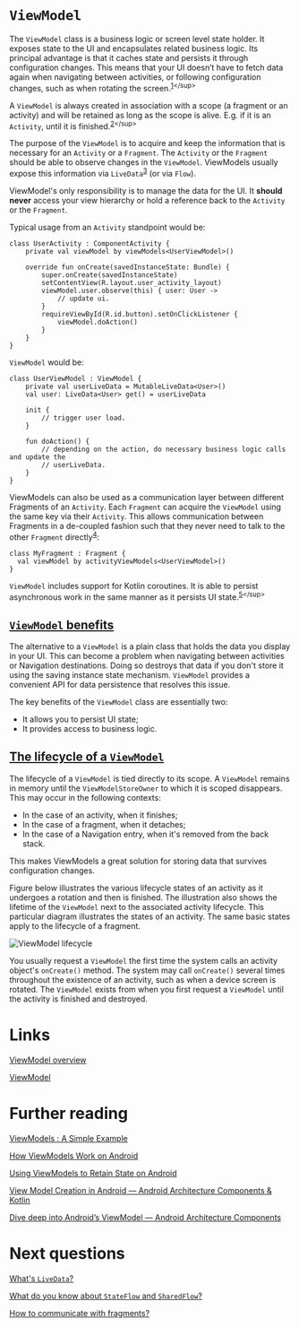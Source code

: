 # `ViewModel`
The `ViewModel` class is a business logic or screen level state holder. It exposes state to the UI and encapsulates related business logic. Its principal advantage is that it caches state and persists it through configuration changes. This means that your UI doesn’t have to fetch data again when navigating between activities, or following configuration changes, such as when rotating the screen.<sup>[1](https://developer.android.com/topic/libraries/architecture/viewmodel?hl=en#:~:text=The%20ViewModel%20class,rotating%20the%20screen.)</sup>

A `ViewModel` is always created in association with a scope (a fragment or an activity) and will be retained as long as the scope is alive. E.g. if it is an `Activity`, until it is finished.<sup>[2](https://developer.android.com/reference/androidx/lifecycle/ViewModel#:~:text=A%20ViewModel%20is%20always%20created%20in%20association%20with%20a%20scope%20(a%20fragment%20or%20an%20activity)%20and%20will%20be%20retained%20as%20long%20as%20the%20scope%20is%20alive.%20E.g.%20if%20it%20is%20an%20Activity%2C%20until%20it%20is%20finished.)</sup>

The purpose of the `ViewModel` is to acquire and keep the information that is necessary for an `Activity` or a `Fragment`. The `Activity` or the `Fragment` should be able to observe changes in the `ViewModel`. ViewModels usually expose this information via `LiveData`<sup>[3](https://developer.android.com/reference/androidx/lifecycle/ViewModel#:~:text=The%20purpose%20of%20the%20ViewModel%20is%20to%20acquire%20and%20keep%20the%20information%20that%20is%20necessary%20for%20an%20Activity%20or%20a%20Fragment.%20The%20Activity%20or%20the%20Fragment%20should%20be%20able%20to%20observe%20changes%20in%20the%20ViewModel.%20ViewModels%20usually%20expose%20this%20information%20via%20androidx.lifecycle.LiveData)</sup> (or via `Flow`).

ViewModel's only responsibility is to manage the data for the UI. It **should never** access your view hierarchy or hold a reference back to the `Activity` or the `Fragment`.

Typical usage from an `Activity` standpoint would be:
```
class UserActivity : ComponentActivity {
    private val viewModel by viewModels<UserViewModel>()

    override fun onCreate(savedInstanceState: Bundle) {
        super.onCreate(savedInstanceState)
        setContentView(R.layout.user_activity_layout)
        viewModel.user.observe(this) { user: User ->
            // update ui.
        }
        requireViewById(R.id.button).setOnClickListener {
            viewModel.doAction()
        }
    }
}
```

`ViewModel` would be:
```
class UserViewModel : ViewModel {
    private val userLiveData = MutableLiveData<User>()
    val user: LiveData<User> get() = userLiveData

    init {
        // trigger user load.
    }

    fun doAction() {
        // depending on the action, do necessary business logic calls and update the
        // userLiveData.
    }
}
```

ViewModels can also be used as a communication layer between different Fragments of an `Activity`. Each `Fragment` can acquire the `ViewModel` using the same key via their `Activity`. This allows communication between Fragments in a de-coupled fashion such that they never need to talk to the other `Fragment` directly<sup>[4](https://developer.android.com/reference/androidx/lifecycle/ViewModel#:~:text=ViewModel%27s%20only%20responsibility,UserViewModel%3E()%0A%7D)</sup>:
```
class MyFragment : Fragment {
  val viewModel by activityViewModels<UserViewModel>()
}
```

`ViewModel` includes support for Kotlin coroutines. It is able to persist asynchronous work in the same manner as it persists UI state.<sup>[5](https://developer.android.com/topic/libraries/architecture/viewmodel?hl=en#:~:text=ViewModel%20includes%20support%20for%20Kotlin%20coroutines.%20It%20is%20able%20to%20persist%20asynchronous%20work%20in%20the%20same%20manner%20as%20it%20persists%20UI%20state.)</sup>

## [`ViewModel` benefits](https://developer.android.com/topic/libraries/architecture/viewmodel?hl=en#viewmodel-benefits)
The alternative to a `ViewModel` is a plain class that holds the data you display in your UI. This can become a problem when navigating between activities or Navigation destinations. Doing so destroys that data if you don't store it using the saving instance state mechanism. `ViewModel` provides a convenient API for data persistence that resolves this issue.

The key benefits of the `ViewModel` class are essentially two:
- It allows you to persist UI state;
- It provides access to business logic.

## [The lifecycle of a `ViewModel`](https://developer.android.com/topic/libraries/architecture/viewmodel?hl=en#lifecycle)
The lifecycle of a `ViewModel` is tied directly to its scope. A `ViewModel` remains in memory until the `ViewModelStoreOwner` to which it is scoped disappears. This may occur in the following contexts:
- In the case of an activity, when it finishes;
- In the case of a fragment, when it detaches;
- In the case of a Navigation entry, when it's removed from the back stack.

This makes ViewModels a great solution for storing data that survives configuration changes.

Figure below illustrates the various lifecycle states of an activity as it undergoes a rotation and then is finished. The illustration also shows the lifetime of the `ViewModel` next to the associated activity lifecycle. This particular diagram illustrates the states of an activity. The same basic states apply to the lifecycle of a fragment.

![](./res/viewmodel_lifecycle.png "ViewModel lifecycle")

You usually request a `ViewModel` the first time the system calls an activity object's `onCreate()` method. The system may call `onCreate()` several times throughout the existence of an activity, such as when a device screen is rotated. The `ViewModel` exists from when you first request a `ViewModel` until the activity is finished and destroyed.

# Links
[ViewModel overview](https://developer.android.com/topic/libraries/architecture/viewmodel?hl=en)

[ViewModel](https://developer.android.com/reference/androidx/lifecycle/ViewModel)

# Further reading
[ViewModels : A Simple Example](https://medium.com/androiddevelopers/viewmodels-a-simple-example-ed5ac416317e)

[How ViewModels Work on Android](https://betterprogramming.pub/everything-to-understand-about-viewmodel-400e8e637a58)

[Using ViewModels to Retain State on Android](https://www.nutrient.io/blog/using-viewmodels-to-retain-state-on-android/)

[View Model Creation in Android — Android Architecture Components & Kotlin](https://proandroiddev.com/view-model-creation-in-android-android-architecture-components-kotlin-ce9f6b93a46b)

[Dive deep into Android’s ViewModel — Android Architecture Components](https://medium.com/android-news/dive-deep-into-androids-viewmodel-android-architecture-components-e0a7ded26f70)

# Next questions
[What's `LiveData`?](https://github.com/Kirchhoff-/Android-Interview-Questions/blob/master/Android/What's%20LiveData.md)

[What do you know about `StateFlow` and `SharedFlow`?](https://github.com/Kirchhoff-/Android-Interview-Questions/blob/master/Kotlin/What%20do%20you%20know%20about%20StateFlow%20and%20SharedFlow.md)

[How to communicate with fragments?](https://github.com/Kirchhoff-/Android-Interview-Questions/blob/master/Android/How%20to%20communicate%20with%20fragments.md)
